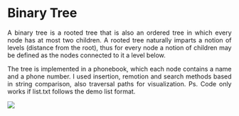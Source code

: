 # Binary Tree
<p align="justify">
A binary tree is a rooted tree that is also an ordered tree in which every node has at most two children. A rooted tree naturally imparts a notion of levels (distance from the root), thus for every node a notion of children may be defined as the nodes connected to it a level below.
</p>
<p align="justify">
The tree is implemented in a phonebook, which each node contains a name and a phone number. I used insertion, remotion and search methods based in string comparison, also traversal paths for visualization. 
Ps. Code only works if list.txt follows the demo list format.
</p>
<img src="https://github.com/RafaelBrandaoBastos/ConsoleApplicationBinaryTree/blob/master/binarytree.png">
